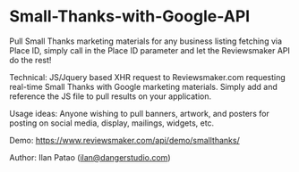 # Small-Thanks-with-Google-API
Pull Small Thanks marketing materials for any business listing fetching via Place ID, simply call in the Place ID parameter and let the Reviewsmaker API do the rest!

Technical: JS/Jquery based XHR request to Reviewsmaker.com requesting real-time Small Thanks with Google marketing materials. Simply add and reference the JS file to pull results on your application.

Usage ideas: Anyone wishing to pull banners, artwork, and posters for posting on social media, display, mailings, widgets, etc.

Demo: https://www.reviewsmaker.com/api/demo/smallthanks/

Author: Ilan Patao (ilan@dangerstudio.com)
